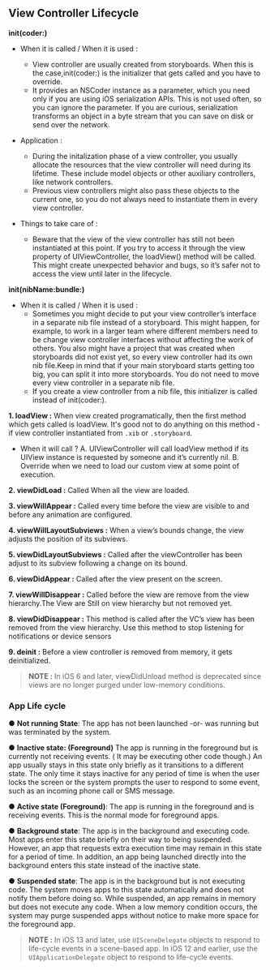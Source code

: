 
## View Controller Lifecycle

**init(coder:)**

-   When it is called / When it is used :
    
    -   View controller are usually created from storyboards. When this is the case,init(coder:) is the initializer that gets called and you have to override.
    -   It provides an NSCoder instance as a parameter, which you need only if you are using iOS serialization APIs. This is not used often, so you can ignore the parameter. If you are curious, serialization transforms an object in a byte stream that you can save on disk or send over the network.
-   Application :
    
    -   During the initalization phase of a view controller, you usually allocate the resources that the view controller will need during its lifetime. These include model objects or other auxiliary controllers, like network controllers.
    -   Previous view controllers might also pass these objects to the current one, so you do not always need to instantiate them in every view controller.
-   Things to take care of :
    
    -   Beware that the view of the view controller has still not been instantiated at this point. If you try to access it through the view property of UIViewController, the loadView() method will be called. This might create unexpected behavior and bugs, so it’s safer not to access the view until later in the lifecycle.

**init(nibName:bundle:)**

-   When it is called / When it is used :
    -   Sometimes you might decide to put your view controller’s interface in a separate nib file instead of a storyboard. This might happen, for example, to work in a larger team where different members need to be change view controller interfaces without affecting the work of others. You also might have a project that was created when storyboards did not exist yet, so every view controller had its own nib file.Keep in mind that if your main storyboard starts getting too big, you can split it into more storyboards. You do not need to move every view controller in a separate nib file.
    -   If you create a view controller from a nib file, this initializer is called instead of init(coder:).
    
**1. loadView :** When view created programatically, then the first method which gets called is loadView. It's good not to do anything on this method - if view controller instantiated from `.xib` or `.storyboard`. 
- When it will call ?
A. UIViewController will call loadView method if its UIView instance is requested by someone and it’s currently nil. 
B. Override when we need to load our custom view at some point of execution. 

**2. viewDidLoad :** Called When all the view are loaded.

**3. viewWillAppear :** Called every time before the view are visible to and before any animation are configured.

**4. viewWillLayoutSubviews :** When a view’s bounds change, the view adjusts the position of its subviews.

**5. viewDidLayoutSubviews :** Called after the viewController has been adjust to its subview following a change on its bound.

**6. viewDidAppear :** Called after the view present on the screen.

**7. viewWillDisappear :** Called before the view are remove from the view hierarchy.The View are Still on view hierarchy but not removed yet.

**8. viewDidDisappear :**
This method is called after the VC’s view has been removed from the view hierarchy. Use this method to stop listening for notifications or device sensors

**9. deinit :**
Before a view controller is removed from memory, it gets deinitialized.

> **NOTE :** In iOS 6 and later, viewDidUnload method is deprecated since views are no longer  purged under low-memory conditions.

### App Life cycle
● **Not running State**: The app has not been launched -or- was running but was terminated by the system.

● **Inactive state: (Foreground)** The app is running in the foreground but is currently not receiving events. ( It may be executing other code though.) An app usually stays in this state only briefly as it transitions to a different state. The only time it stays inactive for any period of time is when the user locks the screen or the system prompts the user to respond to some event, such as an incoming phone call or SMS message.

● **Active state (Foreground)**: The app is running in the foreground and is receiving events. This is the normal mode for foreground apps.

● **Background state**: The app is in the background and executing code. Most apps enter this state briefly on their way to being suspended. However, an app that requests extra execution time may remain in this state for a period of time. In addition, an app being launched directly into the background enters this state instead of the inactive state.

● **Suspended state**: The app is in the background but is not executing code. The system moves apps to this state automatically and does not notify them before doing so. While suspended, an app remains in memory but does not execute any code. When a low memory condition occurs, the system may purge suspended apps without notice to make more space for the foreground app.

> **NOTE :**
> In iOS 13 and later, use `UISceneDelegate` objects to respond to life-cycle events in a scene-based app.
> In iOS 12 and earlier, use the `UIApplicationDelegate` object to respond to life-cycle events.

